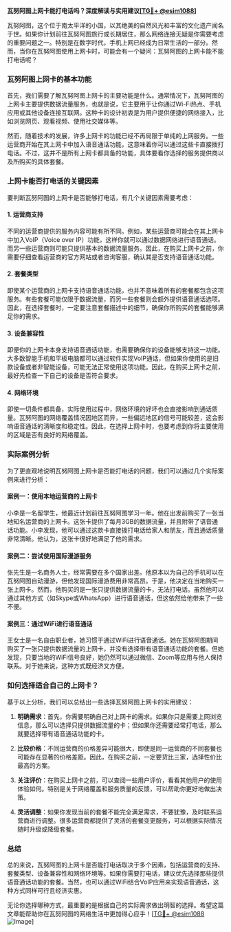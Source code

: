 **瓦努阿图上网卡能打电话吗？深度解读与实用建议[[TG💪+ @esim1088](https://t.me/s/esim1088)]**

瓦努阿图，这个位于南太平洋的小国，以其绝美的自然风光和丰富的文化遗产闻名于世。如果你计划前往瓦努阿图旅行或长期居住，那么网络连接无疑是你需要考虑的重要问题之一。特别是在数字时代，手机上网已经成为日常生活的一部分。然而，当你在瓦努阿图使用上网卡时，可能会有一个疑问：瓦努阿图的上网卡能不能打电话呢？

### 瓦努阿图上网卡的基本功能

首先，我们需要了解瓦努阿图上网卡的主要功能是什么。通常情况下，瓦努阿图的上网卡主要提供数据流量服务，也就是说，它主要用于让你通过Wi-Fi热点、手机应用或其他设备连接互联网。这种卡的设计初衷是为用户提供便捷的网络接入，比如浏览网页、观看视频、使用社交媒体等。

然而，随着技术的发展，许多上网卡的功能已经不再局限于单纯的上网服务。一些运营商开始在其上网卡中加入语音通话功能，这意味着你可以通过这些卡直接拨打电话。不过，这并不是所有上网卡都具备的功能，具体要看你选择的服务提供商以及所购买的具体套餐。

### 上网卡能否打电话的关键因素

要判断瓦努阿图的上网卡是否能够打电话，有几个关键因素需要考虑：

#### 1. **运营商支持**
   不同的运营商提供的服务内容可能有所不同。例如，某些运营商可能会在其上网卡中加入VoIP（Voice over IP）功能，这样你就可以通过数据网络进行语音通话。而另一些运营商则可能只提供基本的数据流量服务。因此，在购买上网卡之前，你需要仔细查看运营商的官方网站或者咨询客服，确认其是否支持语音通话功能。

#### 2. **套餐类型**
   即使某个运营商的上网卡支持语音通话功能，也并不意味着所有的套餐都包含这项服务。有些套餐可能仅限于数据流量，而另一些套餐则会额外提供语音通话选项。因此，在选择套餐时，一定要注意套餐描述中的细节，确保你所购买的套餐能够满足你的需求。

#### 3. **设备兼容性**
   即便你的上网卡本身支持语音通话功能，也需要确保你的设备能够支持这一功能。大多数智能手机和平板电脑都可以通过软件实现VoIP通话，但如果你使用的是旧款设备或者非智能设备，可能无法正常使用这项功能。因此，在购买上网卡之前，最好先检查一下自己的设备是否符合要求。

#### 4. **网络环境**
   即使一切条件都具备，实际使用过程中，网络环境的好坏也会直接影响到通话质量。瓦努阿图的网络覆盖情况因地区而异，一些偏远地区的信号可能较差，这会影响语音通话的清晰度和稳定性。因此，在选择上网卡时，也要考虑到你将主要使用的区域是否有良好的网络覆盖。

### 实际案例分析

为了更直观地说明瓦努阿图上网卡是否能打电话的问题，我们可以通过几个实际案例来进行分析：

#### 案例一：使用本地运营商的上网卡
小李是一名留学生，他最近计划前往瓦努阿图学习一年。他在出发前购买了一张当地知名运营商的上网卡。这张卡提供了每月3GB的数据流量，并且附带了语音通话功能。小李发现，他可以通过这款卡直接拨打电话给家人和朋友，而且通话质量非常清晰。他认为，这张卡很好地满足了他的需求。

#### 案例二：尝试使用国际漫游服务
张先生是一名商务人士，经常需要在多个国家出差。他原本以为自己的手机可以在瓦努阿图自动漫游，但他发现国际漫游费用非常高昂。于是，他决定在当地购买一张上网卡。然而，他购买的是一张只提供数据流量的卡，无法打电话。虽然他可以通过其他方式（如Skype或WhatsApp）进行语音通话，但这依然给他带来了一些不便。

#### 案例三：通过WiFi进行语音通话
王女士是一名自由职业者，她习惯于通过WiFi进行语音通话。她在瓦努阿图期间购买了一张只提供数据流量的上网卡，并没有选择带有语音通话功能的套餐。但她发现，只要当地的WiFi信号良好，她仍然可以通过微信、Zoom等应用与他人保持联系。对于她来说，这种方式既经济又方便。

### 如何选择适合自己的上网卡？

基于以上分析，我们可以总结出一些选择瓦努阿图上网卡的实用建议：

1. **明确需求**：首先，你需要明确自己对上网卡的需求。如果你只是需要上网浏览信息，那么可以选择只提供数据流量的卡；但如果你还需要经常打电话，那么就要选择带有语音通话功能的卡。
   
2. **比较价格**：不同运营商的价格差异可能很大，即使是同一运营商的不同套餐也可能存在显著的价格差距。因此，在购买之前，一定要货比三家，选择性价比最高的方案。

3. **关注评价**：在购买上网卡之前，可以查阅一些用户评价，看看其他用户的使用体验如何。特别是关于网络覆盖和服务质量的反馈，可以帮助你更好地做出决策。

4. **灵活调整**：如果你发现当前的套餐不能完全满足需求，不要犹豫，及时联系运营商进行调整。很多运营商都提供了灵活的套餐变更服务，可以根据实际情况随时升级或降级套餐。

### 总结

总的来说，瓦努阿图的上网卡是否能打电话取决于多个因素，包括运营商的支持、套餐类型、设备兼容性和网络环境等。如果你需要打电话，建议优先选择那些提供语音通话功能的套餐。当然，也可以通过WiFi结合VoIP应用来实现语音通话，这种方式同样可行且经济实惠。

无论你选择哪种方式，最重要的是根据自己的实际需求做出明智的选择。希望这篇文章能帮助你在瓦努阿图的网络生活中更加得心应手！[[TG💪+ @esim1088](https://t.me/s/esim1088) ![Image](https://i.postimg.cc/4NQfJmqS/Snipaste-2025-05-13-00-14-12.png)]